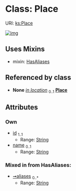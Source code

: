 
# Class: Place




URI: [ks:Place](https://w3id.org/linkml/tests/kitchen_sink/Place)


[![img](https://yuml.me/diagram/nofunky;dir:TB/class/[BirthEvent]-%20in%20location%200..1>[Place&#124;id:string;name:string%20%3F;aliases:string%20*],[MedicalEvent]-%20in%20location%200..1>[Place],[WithLocation]-%20in%20location%200..1>[Place],[Place]uses%20-.->[HasAliases],[WithLocation],[MedicalEvent],[HasAliases],[BirthEvent])](https://yuml.me/diagram/nofunky;dir:TB/class/[BirthEvent]-%20in%20location%200..1>[Place&#124;id:string;name:string%20%3F;aliases:string%20*],[MedicalEvent]-%20in%20location%200..1>[Place],[WithLocation]-%20in%20location%200..1>[Place],[Place]uses%20-.->[HasAliases],[WithLocation],[MedicalEvent],[HasAliases],[BirthEvent])

## Uses Mixins

 *  mixin: [HasAliases](HasAliases.md)

## Referenced by class

 *  **None** *[in location](in_location.md)*  <sub>0..1</sub>  **[Place](Place.md)**

## Attributes


### Own

 * [id](id.md)  <sub>1..1</sub>
     * Range: [String](types/String.md)
 * [name](name.md)  <sub>0..1</sub>
     * Range: [String](types/String.md)

### Mixed in from HasAliases:

 * [➞aliases](hasAliases__aliases.md)  <sub>0..\*</sub>
     * Range: [String](types/String.md)
